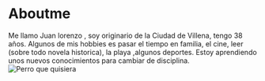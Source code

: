 # Aboutme
Me llamo Juan lorenzo , soy originario de la Ciudad de Villena, tengo 38 años.
Algunos de mis hobbies es pasar el tiempo en familia, el cine, leer (sobre todo novela historica), la playa ,algunos deportes.
Estoy aprendiendo unos nuevos conocimientos para cambiar de disciplina.
![Perro que quisiera](/img/JLH/mastin_espanol2.jpg "Posible mascota")

